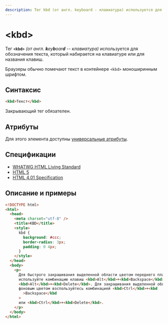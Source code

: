 ```yaml
---
description: Тег kbd (от англ. keyboard - клавиатура) используется для обозначения текста, который набирается на клавиатуре или для названия клавиш
---
```


# &lt;kbd&gt;

Тег **`<kbd>`** _(от англ. **k**ey**b**oar**d** -- клавиатура)_ используется для обозначения текста, который набирается на клавиатуре или для названия клавиш.

Браузеры обычно помечают текст в контейнере `<kbd>` моноширинным шрифтом.

## Синтаксис

```html
<kbd>Текст</kbd>
```

Закрывающий тег обязателен.

## Атрибуты

Для этого элемента доступны [универсальные атрибуты](uni-attr.md).

## Спецификации

- [WHATWG HTML Living Standard](https://html.spec.whatwg.org/multipage/semantics.html#the-kbd-element)
- [HTML 5](http://www.w3.org/TR/html5/text-level-semantics.html#the-kbd-element)
- [HTML 4.01 Specification](http://www.w3.org/TR/html401/struct/text.html#h-9.2.1)

## Описание и примеры

```html
<!DOCTYPE html>
<html>
  <head>
    <meta charset="utf-8" />
    <title>KBD</title>
    <style>
      kbd {
        background: #ccc;
        border-radius: 3px;
        padding: 0 4px;
      }
    </style>
  </head>
  <body>
    <p>
      Для быстрого закрашивания выделенной области цветом переднего плана
      используйте комбинацию клавиш <kbd>Alt</kbd>+<kbd>Backspace</kbd> или
      <kbd>Alt</kbd>+<kbd>Delete</kbd>. Для закрашивания выделенной области
      фоновым цветом воспользуйтесь комбинацией <kbd>Ctrl</kbd>+<kbd
        >Backspace</kbd
      >
      или <kbd>Ctrl</kbd>+<kbd>Delete</kbd>.
    </p>
  </body>
</html>
```
